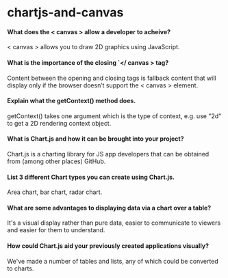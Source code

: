 # chartjs-and-canvas

#### What does the < canvas > allow a developer to acheive?

< canvas > allows you to draw 2D graphics using JavaScript.

#### What is the importance of the closing `</ canvas > tag?

Content between the opening and closing tags is fallback content that will display only if the browser doesn’t support the < canvas > element.

#### Explain what the getContext() method does.

getContext() takes one argument which is the type of context, e.g. use "2d" to get a 2D rendering context object.

#### What is Chart.js and how it can be brought into your project?

Chart.js is a charting library for JS app developers that can be obtained from (among other places) GitHub.

#### List 3 different Chart types you can create using Chart.js.

Area chart, bar chart, radar chart.

#### What are some advantages to displaying data via a chart over a table?

It's a visual display rather than pure data, easier to communicate to viewers and easier for them to understand.

#### How could Chart.js aid your previously created applications visually?

We've made a number of tables and lists, any of which could be converted to charts.
